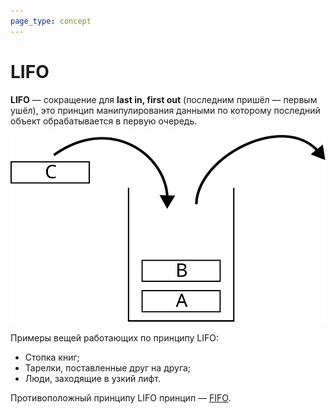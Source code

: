 ```yaml
---
page_type: concept
---
```


# LIFO

**LIFO** — сокращение для **last in, first out** (последним пришёл — первым ушёл), это принцип манипулирования данными по которому последний объект обрабатывается в первую очередь.

![](images\lifo.svg)

Примеры вещей работающих по принципу LIFO:

* Стопка книг;
* Тарелки, поставленные друг на друга;
* Люди, заходящие в узкий лифт.

Противоположный принципу LIFO принцип — [FIFO](20221022214248.md).

